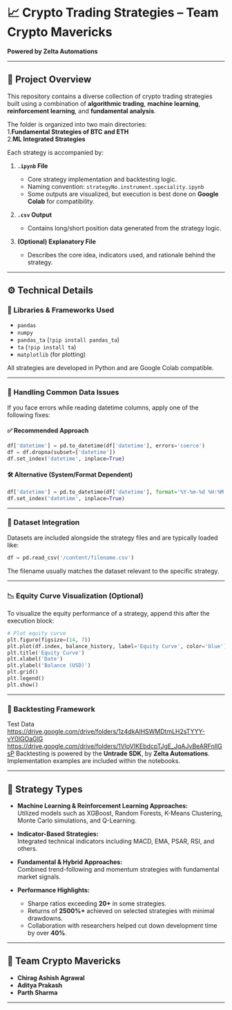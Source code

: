
# 📈 Crypto Trading Strategies – Team Crypto Mavericks  
**Powered by Zelta Automations**

---

## 📁 Project Overview

This repository contains a diverse collection of crypto trading strategies built using a combination of **algorithmic trading**, **machine learning**, **reinforcement learning**, and **fundamental analysis**.

The folder is organized into two main directories:   
1.**Fundamental Strategies of BTC and ETH**   
2.**ML Integrated Strategies**

Each strategy is accompanied by:
1. **`.ipynb` File**  
   - Core strategy implementation and backtesting logic.  
   - Naming convention: `strategyNo.instrument.speciality.ipynb`  
   - Some outputs are visualized, but execution is best done on **Google Colab** for compatibility.

2. **`.csv` Output**  
   - Contains long/short position data generated from the strategy logic.

3. **(Optional) Explanatory File**  
   - Describes the core idea, indicators used, and rationale behind the strategy.

---

## ⚙️ Technical Details

### 🔧 Libraries & Frameworks Used
- `pandas`  
- `numpy`  
- `pandas_ta` (`!pip install pandas_ta`)  
- `ta` (`!pip install ta`)  
- `matplotlib` (for plotting)

All strategies are developed in Python and are Google Colab compatible.

---

### 🧰 Handling Common Data Issues

If you face errors while reading datetime columns, apply one of the following fixes:

#### ✅ Recommended Approach
```python
df['datetime'] = pd.to_datetime(df['datetime'], errors='coerce')
df = df.dropna(subset=['datetime'])
df.set_index('datetime', inplace=True)
```

#### 🛠️ Alternative (System/Format Dependent)
```python
df['datetime'] = pd.to_datetime(df['datetime'], format='%Y-%m-%d %H:%M:%S')
df.set_index('datetime', inplace=True)
```

---

### 📂 Dataset Integration

Datasets are included alongside the strategy files and are typically loaded like:
```python
df = pd.read_csv('/content/filename.csv')
```
The filename usually matches the dataset relevant to the specific strategy.

---

### 📉 Equity Curve Visualization (Optional)

To visualize the equity performance of a strategy, append this after the execution block:

```python
# Plot equity curve
plt.figure(figsize=(14, 7))
plt.plot(df.index, balance_history, label='Equity Curve', color='blue')
plt.title('Equity Curve')
plt.xlabel('Date')
plt.ylabel('Balance (USD)')
plt.grid()
plt.legend()
plt.show()
```

---

### 🔁 Backtesting Framework  
Test Data 
https://drive.google.com/drive/folders/1z4dkAlHSWMDtmLH2sTYYY-vY0IGOaGlG
https://drive.google.com/drive/folders/1VloVIKEbdcpTJgE_JqAJyBeARFnIlGsP
Backtesting is powered by the **Untrade SDK**, by **Zelta Automations**.  
Implementation examples are included within the notebooks.

---

## 🔬 Strategy Types

- **Machine Learning & Reinforcement Learning Approaches:**  
  Utilized models such as XGBoost, Random Forests, K-Means Clustering, Monte Carlo simulations, and Q-Learning.

- **Indicator-Based Strategies:**  
  Integrated technical indicators including MACD, EMA, PSAR, RSI, and others.

- **Fundamental & Hybrid Approaches:**  
  Combined trend-following and momentum strategies with fundamental market signals.

- **Performance Highlights:**  
  - Sharpe ratios exceeding **20+** in some strategies.  
  - Returns of **2500%+** achieved on selected strategies with minimal drawdowns.  
  - Collaboration with researchers helped cut down development time by over **40%**.

---

## 👥 Team Crypto Mavericks

- **Chirag Ashish Agrawal**  
- **Aditya Prakash**
- **Parth Sharma**

---

